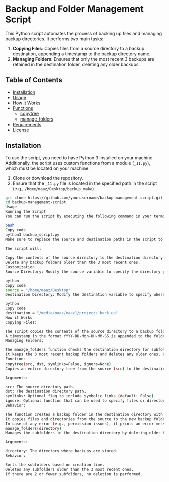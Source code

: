# Backup and Folder Management Script

This Python script automates the process of backing up files and managing backup directories. It performs two main tasks:

1. **Copying Files**: Copies files from a source directory to a backup destination, appending a timestamp to the backup directory name.
2. **Managing Folders**: Ensures that only the most recent 3 backups are retained in the destination folder, deleting any older backups.

## Table of Contents

- [Installation](#installation)
- [Usage](#usage)
- [How it Works](#how-it-works)
- [Functions](#functions)
  - [copytree](#copytree)
  - [manage_folders](#manage_folders)
- [Requirements](#requirements)
- [License](#license)

## Installation

To use the script, you need to have Python 3 installed on your machine. Additionally, the script uses custom functions from a module (`_11.py`), which must be located on your machine.

1. Clone or download the repository.
2. Ensure that the `_11.py` file is located in the specified path in the script (e.g., `/home/maaz/Desktop/backup_make`).

```bash
git clone https://github.com/yourusername/backup-management-script.git
cd backup-management-script
Usage
Running the Script
You can run the script by executing the following command in your terminal:

bash
Copy code
python3 backup_script.py
Make sure to replace the source and destination paths in the script to match your desired backup locations.

The script will:

Copy the contents of the source directory to the destination directory with a timestamped folder.
Delete any backup folders older than the 3 most recent ones.
Customization
Source Directory: Modify the source variable to specify the directory you want to back up.

python
Copy code
source = "/home/maaz/Desktop"
Destination Directory: Modify the destination variable to specify where the backup should be stored.

python
Copy code
destination = "/media/maaz/maaz1/projects_back_up"
How it Works
Copying Files:

The script copies the contents of the source directory to a backup folder in the destination directory.
A timestamp in the format YYYY-DD-Mon-HH-MM-SS is appended to the folder name, ensuring unique backups.
Managing Folders:

The manage_folders function checks the destination directory for subfolders.
It keeps the 3 most recent backup folders and deletes any older ones, ensuring that only the latest backups are kept.
Functions
copytree(src, dst, symlinks=False, ignore=None)
Copies an entire directory tree from the source (src) to the destination (dst), appending a timestamp to the destination directory name.

Arguments:

src: The source directory path.
dst: The destination directory path.
symlinks: Optional flag to include symbolic links (default: False).
ignore: Optional function that can be used to specify files or directories to ignore.
Behavior:

The function creates a backup folder in the destination directory with a timestamp.
It copies files and directories from the source to the new backup folder.
In case of any error (e.g., permission issues), it prints an error message.
manage_folders(directory)
Manages the subfolders in the destination directory by deleting older backups, leaving only the 3 most recent ones.

Arguments:

directory: The directory where backups are stored.
Behavior:

Sorts the subfolders based on creation time.
Deletes any subfolders older than the 3 most recent ones.
If there are 2 or fewer subfolders, no deletion is performed.
